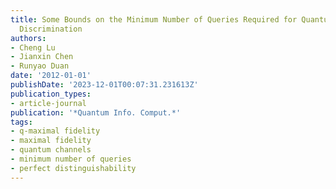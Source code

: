 ```yaml
---
title: Some Bounds on the Minimum Number of Queries Required for Quantum Channel Perfect
  Discrimination
authors:
- Cheng Lu
- Jianxin Chen
- Runyao Duan
date: '2012-01-01'
publishDate: '2023-12-01T00:07:31.231613Z'
publication_types:
- article-journal
publication: '*Quantum Info. Comput.*'
tags:
- q-maximal fidelity
- maximal fidelity
- quantum channels
- minimum number of queries
- perfect distinguishability
---
```

